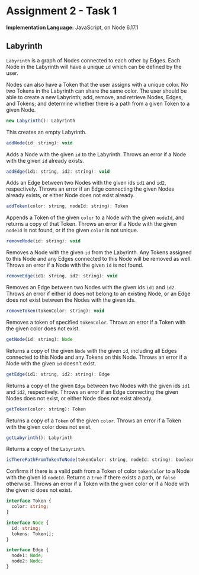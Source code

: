 # Assignment 2 - Task 1

**Implementation Language:** JavaScript, on Node 6.17.1

## Labyrinth

`Labyrinth` is a graph of Nodes connected to each other by Edges. Each Node in the Labyrinth will have a unique `id` which can be defined by the user.

Nodes can also have a Token that the user assigns with a unique color. No two Tokens in the Labyrinth can share the same color. The user should be able to create a new Labyrinth; add, remove, and retrieve Nodes, Edges, and Tokens; and determine whether there is a path from a given Token to a given Node.

``` js
new Labyrinth(): Labyrinth
```
This creates an empty Labyrinth.
  
```js
addNode(id: string): void
```
Adds a Node with the given `id` to the Labyrinth. Throws an error if a Node with the given `id` already exists.

```js
addEdge(id1: string, id2: string): void
```
Adds an Edge between two Nodes with the given ids `id1` and `id2`, respectively. Throws an error if an Edge connecting the given Nodes already exists, or either Node does not exist already.

```js
addToken(color: string, nodeId: string): Token
```
Appends a Token of the given `color` to a Node with the given `nodeId`, and returns a copy of that Token. Throws an error if a Node with the given `nodeId` is not found, or if the given `color` is not unique.

```js
removeNode(id: string): void
```
Removes a Node with the given `id` from the Labyrinth. Any Tokens assigned to this Node and any Edges connected to this Node will be removed as well. Throws an error if a Node with the given `id` is not found. 

```js
removeEdge(id1: string, id2: string): void
```
Removes an Edge between two Nodes with the given ids `id1` and `id2`. Throws an error if either id does not belong to an existing Node, or an Edge does not exist between the Nodes with the given ids.

```js
removeToken(tokenColor: string): void
```
Removes a token of specified `tokenColor`. Throws an error if a Token with the given color does not exist.

```js
getNode(id: string): Node
```
Returns a copy of the given `Node` with the given `id`, including all Edges connected to this Node and any Tokens on this Node. Throws an error if a Node with the given `id` doesn't exist.

```js
getEdge(id1: string, id2: string): Edge
```
Returns a copy of the given `Edge` between two Nodes with the given ids `id1` and `id2`, respectively. Throws an error if an Edge connecting the given Nodes does not exist, or either Node does not exist already.

```js
getToken(color: string): Token
```
Returns a copy of a `Token` of the given `color`. Throws an error if a Token with the given color does not exist.

```js
getLabyrinth(): Labyrinth
```
Returns a copy of the `Labyrinth`.

```js
isTherePathFromTokenToNode(tokenColor: string, nodeId: string): boolean
```
Confirms if there is a valid path from a Token of color `tokenColor` to a Node with the given id `nodeId`. Returns a `true` if there exists a path, or `false` otherwise.  Throws an error if a Token with the given color or if a Node with the given id does not exist.

```ts
interface Token {
  color: string;
}

interface Node {
  id: string;
  tokens: Token[];
}

interface Edge {
  node1: Node;
  node2: Node;
}

```

